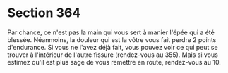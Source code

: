 # Section 364

Par chance, ce n'est pas la main qui vous sert à manier l'épée qui 
a été blessée. Néanmoins, la douleur qui est la vôtre vous fait 
perdre 2 points d'endurance. Si vous ne l'avez déjà fait, vous 
pouvez voir ce qui peut se trouver à l'intérieur de l'autre fissure 
(rendez-vous au 355). Mais si vous estimez qu'il est plus sage de 
vous remettre en route, rendez-vous au 10.